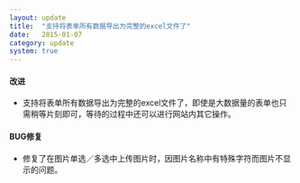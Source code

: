 ```yaml
---
layout: update
title:  "支持将表单所有数据导出为完整的excel文件了"
date:   2015-01-07
category: update
system: true
---
```

#### 改进
* 支持将表单所有数据导出为完整的excel文件了，即使是大数据量的表单也只需稍等片刻即可，等待的过程中还可以进行网站内其它操作。

#### BUG修复
* 修复了在图片单选／多选中上传图片时，因图片名称中有特殊字符而图片不显示的问题。
